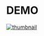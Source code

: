 # DEMO

[![thumbnail](https://pbs.twimg.com/ext_tw_video_thumb/1226865847479619589/pu/img/lJQidxa6XtU8fVYo.jpg)](https://twitter.com/daiju08/status/1226865889338773508)
